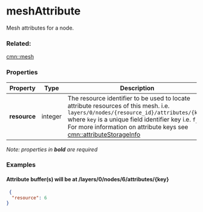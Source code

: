 # meshAttribute

Mesh attributes for a node.

### Related:

[cmn::mesh](mesh.cmn.md)
### Properties

| Property | Type | Description |
| --- | --- | --- |
| **resource** | integer | The resource identifier to be used to locate attribute resources of this mesh. i.e. `layers/0/nodes/{resource_id}/attributes/{key}` where `key` is a unique field identifier key i.e. `f_0`.  For more information on attribute keys see [cmn::attributeStorageInfo](attributeStorageInfo.cmn.md) |

*Note: properties in **bold** are required*

### Examples 

#### Attribute buffer(s) will be at /layers/0/nodes/6/attributes/{key}

```json
 {
  "resource": 6
} 
```

